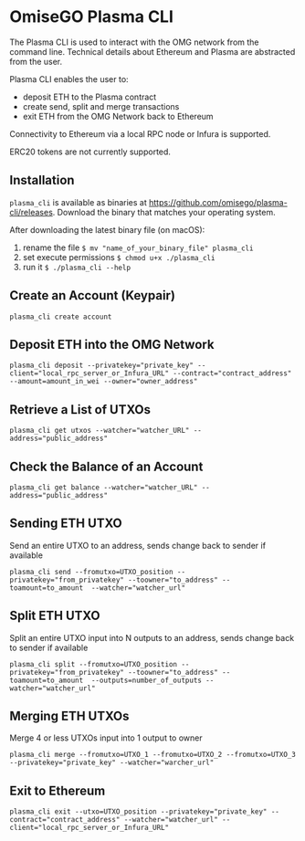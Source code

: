 # OmiseGO Plasma CLI

The Plasma CLI is used to interact with the OMG network from the command line. Technical details about Ethereum and Plasma are abstracted from the user.

Plasma CLI enables the user to:
* deposit ETH to the Plasma contract
* create send, split and merge transactions
* exit ETH from the OMG Network back to Ethereum

Connectivity to Ethereum via a local RPC node or Infura is supported.

ERC20 tokens are not currently supported.

## Installation

`plasma_cli` is available as binaries at https://github.com/omisego/plasma-cli/releases. Download the binary that matches your operating system.

After downloading the latest binary file (on macOS):
1. rename the file `$ mv "name_of_your_binary_file" plasma_cli`
2. set execute permissions `$ chmod u+x ./plasma_cli`
3. run it `$ ./plasma_cli --help`

## Create an Account (Keypair)

```
plasma_cli create account
```

## Deposit ETH into the OMG Network

```
plasma_cli deposit --privatekey="private_key" --client="local_rpc_server_or_Infura_URL" --contract="contract_address" --amount=amount_in_wei --owner="owner_address"
```


## Retrieve a List of UTXOs

```
plasma_cli get utxos --watcher="watcher_URL" --address="public_address"
```

## Check the Balance of an Account

```
plasma_cli get balance --watcher="watcher_URL" --address="public_address"
```
## Sending ETH UTXO

Send an entire UTXO to an address, sends change back to sender if available

```
plasma_cli send --fromutxo=UTXO_position --privatekey="from_privatekey" --toowner="to_address" --toamount=to_amount  --watcher="watcher_url"
```

## Split ETH UTXO

Split an entire UTXO input into N outputs to an address, sends change back to sender if available

```
plasma_cli split --fromutxo=UTXO_position --privatekey="from_privatekey" --toowner="to_address" --toamount=to_amount  --outputs=number_of_outputs --watcher="watcher_url"
```

## Merging ETH UTXOs

Merge 4 or less UTXOs input into 1 output to owner
```
plasma_cli merge --fromutxo=UTXO_1 --fromutxo=UTXO_2 --fromutxo=UTXO_3 --privatekey="private_key" --watcher="warcher_url"
```

## Exit to Ethereum

```
plasma_cli exit --utxo=UTXO_position --privatekey="private_key" --contract="contract_address" --watcher="watcher_url" --client="local_rpc_server_or_Infura_URL"
```
